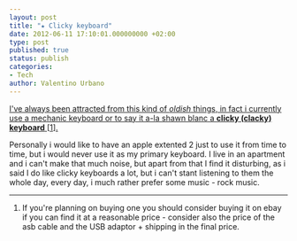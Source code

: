 ```yaml
---
layout: post
title: "★ Clicky keyboard"
date: 2012-06-11 17:10:01.000000000 +02:00
type: post
published: true
status: publish
categories:
- Tech
author: Valentino Urbano 
---
```


[I've always been attracted from this kind of _oldish_ things, in fact i currently use a mechanic keyboard or to say it a-la shawn blanc a **clicky (clacky) keyboard** \[][0][1][1][\].][0]

Personally i would like to have an apple extented 2 just to use it from time to time, but i would never use it as my primary keyboard. I live in an apartment and i can't make that much noise, but apart from that I find it disturbing, as i said I do like clicky keyboards a lot, but i can't stant listening to them the whole day, every day, i much rather prefer some music - rock music.

---

1. If you're planning on buying one you should consider buying it on ebay if you can find it at a reasonable price - consider also the price of the asb cable and the USB adaptor + shipping in the final price.


[0]: http://shawnblanc.net/2012/04/clicky-keyboards/
[1]: #1